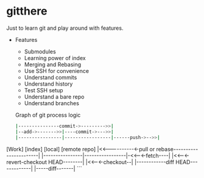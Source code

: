 # gitthere
Just to learn git and play around with features.

+ Features
    * Submodules
    * Learning power of index
    * Merging and Rebasing
    * Use SSH for convenience
    * Understand commits
    * Understand history
    * Test SSH setup
    * Understand a bare repo
    * Understand branches
    
    Graph of git process logic
    ```sh
    |---------------commit->--------->>|
    |--add->------->>|----commit->--->>|
    |----------------|-----------------|------push->-->>|
 [Work]           [index]           [local]        [remote repo]
    |<<----------<-pull or rebase-----------------------|
    |----------------|-----------------|-<<--<-fetch----|
    |<<--<-revert-checkout HEAD--------|
    |<<--<-checkout--|
    |------------diff HEAD-------------|
    |-----diff-------|
    ```
